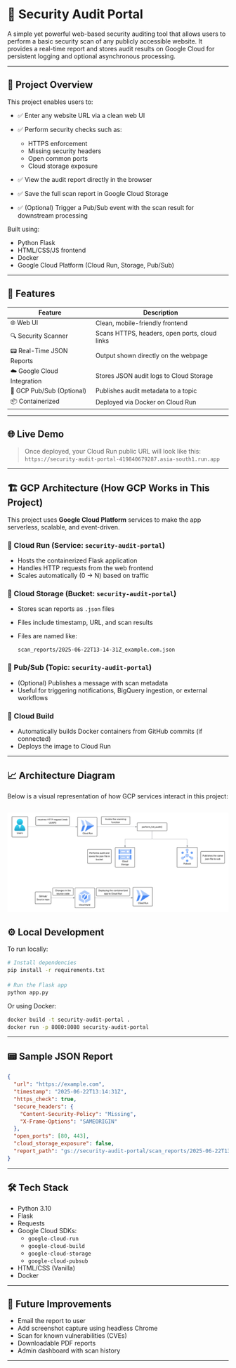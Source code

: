 # 🔐 Security Audit Portal

A simple yet powerful web-based security auditing tool that allows users to perform a basic security scan of any publicly accessible website. It provides a real-time report and stores audit results on Google Cloud for persistent logging and optional asynchronous processing.

---

## 📌 Project Overview

This project enables users to:

* ✅ Enter any website URL via a clean web UI
* ✅ Perform security checks such as:

  * HTTPS enforcement
  * Missing security headers
  * Open common ports
  * Cloud storage exposure
* ✅ View the audit report directly in the browser
* ✅ Save the full scan report in Google Cloud Storage
* ✅ (Optional) Trigger a Pub/Sub event with the scan result for downstream processing

Built using:

* Python Flask
* HTML/CSS/JS frontend
* Docker
* Google Cloud Platform (Cloud Run, Storage, Pub/Sub)

---

## 🚀 Features

| Feature                     | Description                                   |
| --------------------------- | --------------------------------------------- |
| 🌐 Web UI                   | Clean, mobile-friendly frontend               |
| 🔍 Security Scanner         | Scans HTTPS, headers, open ports, cloud links |
| 📟 Real-Time JSON Reports   | Output shown directly on the webpage          |
| ☁️ Google Cloud Integration | Stores JSON audit logs to Cloud Storage       |
| 📩 GCP Pub/Sub (Optional)   | Publishes audit metadata to a topic           |
| 📦 Containerized            | Deployed via Docker on Cloud Run              |

---

## 🌐 Live Demo

> Once deployed, your Cloud Run public URL will look like this:
> `https://security-audit-portal-419840679287.asia-south1.run.app`

---

## 🏗️ GCP Architecture (How GCP Works in This Project)

This project uses **Google Cloud Platform** services to make the app serverless, scalable, and event-driven.

### 🔹 Cloud Run (Service: `security-audit-portal`)

* Hosts the containerized Flask application
* Handles HTTP requests from the web frontend
* Scales automatically (0 → N) based on traffic

### 🔹 Cloud Storage (Bucket: `security-audit-portal`)

* Stores scan reports as `.json` files
* Files include timestamp, URL, and scan results
* Files are named like:

  ```
  scan_reports/2025-06-22T13-14-31Z_example.com.json
  ```

### 🔹 Pub/Sub (Topic: `security-audit-portal`)

* (Optional) Publishes a message with scan metadata
* Useful for triggering notifications, BigQuery ingestion, or external workflows

### 🔹 Cloud Build

* Automatically builds Docker containers from GitHub commits (if connected)
* Deploys the image to Cloud Run

---

## 📈 Architecture Diagram

Below is a visual representation of how GCP services interact in this project:


![Architecture Diagram](assets/image.png)
---

## ⚙️ Local Development

To run locally:

```bash
# Install dependencies
pip install -r requirements.txt

# Run the Flask app
python app.py
```

Or using Docker:

```bash
docker build -t security-audit-portal .
docker run -p 8080:8080 security-audit-portal
```

---

## 📟 Sample JSON Report

```json
{
  "url": "https://example.com",
  "timestamp": "2025-06-22T13:14:31Z",
  "https_check": true,
  "secure_headers": {
    "Content-Security-Policy": "Missing",
    "X-Frame-Options": "SAMEORIGIN"
  },
  "open_ports": [80, 443],
  "cloud_storage_exposure": false,
  "report_path": "gs://security-audit-portal/scan_reports/2025-06-22T13-14-31Z_example.com.json"
}
```

---

## 🛠️ Tech Stack

* Python 3.10
* Flask
* Requests
* Google Cloud SDKs:
  * `google-cloud-run`
  * `google-cloud-build`
  * `google-cloud-storage`
  * `google-cloud-pubsub`
* HTML/CSS (Vanilla)
* Docker

---

## 🧪 Future Improvements

* Email the report to user
* Add screenshot capture using headless Chrome
* Scan for known vulnerabilities (CVEs)
* Downloadable PDF reports
* Admin dashboard with scan history

---

